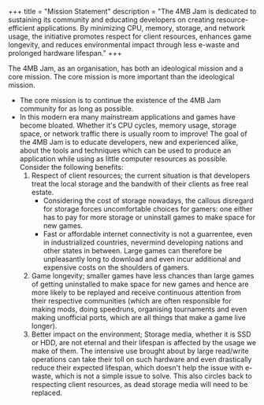 +++
title = "Mission Statement"
description = "The 4MB Jam is dedicated to sustaining its community and educating developers on creating resource-efficient applications. By minimizing CPU, memory, storage, and network usage, the initiative promotes respect for client resources, enhances game longevity, and reduces environmental impact through less e-waste and prolonged hardware lifespan."
+++

The 4MB Jam, as an organisation, has both an ideological mission and a core mission. The core mission is more important than the ideological mission.

* The core mission is to continue the existence of the 4MB Jam community for as long as possible.
* In this modern era many mainstream applications and games have become bloated. Whether it's CPU cycles, memory usage, storage space, or network traffic there is usually room to improve! The goal of the 4MB Jam is to educate developers, new and experienced alike, about the tools and techniques which can be used to produce an application while using as little computer resources as possible. Consider the following benefits:
    1. Respect of client resources; the current situation is that developers treat the local storage and the bandwith of their clients as free real estate. 
        + Considering the cost of storage nowadays, the callous disregard for storage forces uncomfortable choices for gamers: one either has to pay for more storage or uninstall games to make space for new games.
        + Fast or affordable internet connectivity is not a guarrentee, even in industrialized countries, nevermind developing nations and other states in between. Large games can therefore be unpleasantly long to download and even incur additional and expensive costs on the shoulders of gamers.
    2. Game longevity; smaller games have less chances than large games of getting uninstalled to make space for new games and hence are more likely to be replayed and receive continuous attention from their respective communities (which are often responsible for making mods, doing speedruns, organising tournaments and even making unofficial ports, which are all things that make a game live longer).
    3. Better impact on the environment; Storage media, whether it is SSD or HDD, are not eternal and their lifespan is affected by the usage we make of them. The intensive use brought about by large read/write operations can take their toll on such hardware and even drastically reduce their expected lifespan, which doesn't help the issue with e-waste, which is not a simple issue to solve. This also circles back to respecting client resources, as dead storage media will need to be replaced.